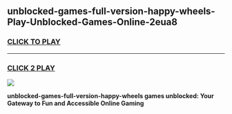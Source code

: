 
## unblocked-games-full-version-happy-wheels-Play-Unblocked-Games-Online-2eua8
<h3>
<a href="https://premium76.site?title=unblocked-games-full-version-happy-wheels&ref=24A">CLICK TO PLAY</a></h3>
<hr>

<h3>
<a href="https://premium76.site?title=unblocked-games-full-version-happy-wheels&ref=24A">CLICK 2 PLAY</a>
  
</h3>

<a href="https://premium76.site?title=unblocked-games-full-version-happy-wheels&ref=24A"><img src="https://clearcache.store/games.png"></a>


**unblocked-games-full-version-happy-wheels games unblocked: Your Gateway to Fun and Accessible Online Gaming**
